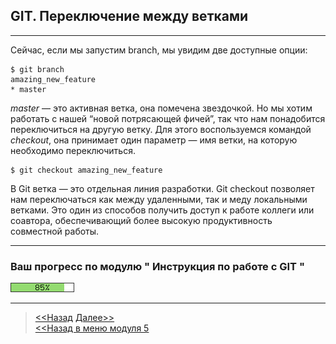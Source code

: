 ## GIT. Переключение между ветками
---

Сейчас, если мы запустим branch, мы увидим две доступные опции:

```
$ git branch
amazing_new_feature
* master
```

*master* — это активная ветка, она помечена звездочкой. Но мы хотим 
работать с нашей “новой потрясающей фичей”, так что нам понадобится 
переключиться на другую ветку. Для этого воспользуемся командой 
*checkout*, она принимает один параметр — имя ветки, на которую 
необходимо переключиться.

```
$ git checkout amazing_new_feature
```

В Git ветка — это отдельная линия разработки. Git checkout 
позволяет нам переключаться как между удаленными, так и меду 
локальными ветками. Это один из способов получить доступ к работе 
коллеги или соавтора, обеспечивающий более высокую продуктивность 
совместной работы.


---
### **Ваш прогресс по модулю " Инструкция по работе с GIT "**

![](./green_93DB70/85perc.png)

---
>[<<Назад](./newstick.md) [Далее>>](./mergestick.md)   
>[<<Назад в меню модуля 5](./startmenu5.md)